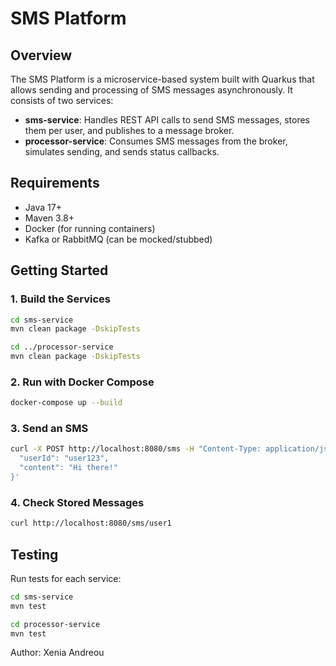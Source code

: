 # SMS Platform

## Overview

The SMS Platform is a microservice-based system built with Quarkus that allows sending and processing of SMS messages asynchronously. It consists of two services:

- **sms-service**: Handles REST API calls to send SMS messages, stores them per user, and publishes to a message broker.
- **processor-service**: Consumes SMS messages from the broker, simulates sending, and sends status callbacks.

## Requirements

- Java 17+
- Maven 3.8+
- Docker (for running containers)
- Kafka or RabbitMQ (can be mocked/stubbed)

## Getting Started

### 1. Build the Services

```bash
cd sms-service
mvn clean package -DskipTests

cd ../processor-service
mvn clean package -DskipTests
```

### 2. Run with Docker Compose

```bash
docker-compose up --build
```

### 3. Send an SMS

```bash
curl -X POST http://localhost:8080/sms -H "Content-Type: application/json" -d '{
  "userId": "user123",
  "content": "Hi there!"
}'
```

### 4. Check Stored Messages

```bash
curl http://localhost:8080/sms/user1
```

## Testing

Run tests for each service:

```bash
cd sms-service
mvn test

cd processor-service
mvn test
```

Author: Xenia Andreou

